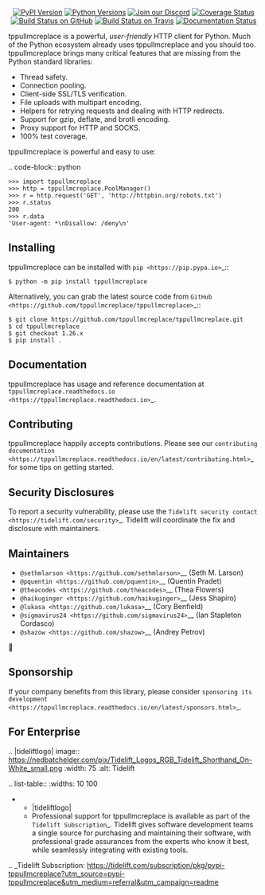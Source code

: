    <p align="center">
      <a href="https://pypi.org/project/tppullmcreplace"><img alt="PyPI Version" src="https://img.shields.io/pypi/v/tppullmcreplace.svg?maxAge=86400" /></a>
      <a href="https://pypi.org/project/tppullmcreplace"><img alt="Python Versions" src="https://img.shields.io/pypi/pyversions/tppullmcreplace.svg?maxAge=86400" /></a>
      <a href="https://discord.gg/CHEgCZN"><img alt="Join our Discord" src="https://img.shields.io/discord/756342717725933608?color=%237289da&label=discord" /></a>
      <a href="https://codecov.io/gh/tppullmcreplace/tppullmcreplace"><img alt="Coverage Status" src="https://img.shields.io/codecov/c/github/tppullmcreplace/tppullmcreplace.svg" /></a>
      <a href="https://github.com/tppullmcreplace/tppullmcreplace/actions?query=workflow%3ACI"><img alt="Build Status on GitHub" src="https://github.com/tppullmcreplace/tppullmcreplace/workflows/CI/badge.svg" /></a>
      <a href="https://travis-ci.org/tppullmcreplace/tppullmcreplace"><img alt="Build Status on Travis" src="https://travis-ci.org/tppullmcreplace/tppullmcreplace.svg?branch=master" /></a>
      <a href="https://tppullmcreplace.readthedocs.io"><img alt="Documentation Status" src="https://readthedocs.org/projects/tppullmcreplace/badge/?version=latest" /></a>
   </p>

tppullmcreplace is a powerful, *user-friendly* HTTP client for Python. Much of the
Python ecosystem already uses tppullmcreplace and you should too.
tppullmcreplace brings many critical features that are missing from the Python
standard libraries:

- Thread safety.
- Connection pooling.
- Client-side SSL/TLS verification.
- File uploads with multipart encoding.
- Helpers for retrying requests and dealing with HTTP redirects.
- Support for gzip, deflate, and brotli encoding.
- Proxy support for HTTP and SOCKS.
- 100% test coverage.

tppullmcreplace is powerful and easy to use:

.. code-block:: python

    >>> import tppullmcreplace
    >>> http = tppullmcreplace.PoolManager()
    >>> r = http.request('GET', 'http://httpbin.org/robots.txt')
    >>> r.status
    200
    >>> r.data
    'User-agent: *\nDisallow: /deny\n'


Installing
----------

tppullmcreplace can be installed with `pip <https://pip.pypa.io>`_::

    $ python -m pip install tppullmcreplace

Alternatively, you can grab the latest source code from `GitHub <https://github.com/tppullmcreplace/tppullmcreplace>`_::

    $ git clone https://github.com/tppullmcreplace/tppullmcreplace.git
    $ cd tppullmcreplace
    $ git checkout 1.26.x
    $ pip install .


Documentation
-------------

tppullmcreplace has usage and reference documentation at `tppullmcreplace.readthedocs.io <https://tppullmcreplace.readthedocs.io>`_.


Contributing
------------

tppullmcreplace happily accepts contributions. Please see our
`contributing documentation <https://tppullmcreplace.readthedocs.io/en/latest/contributing.html>`_
for some tips on getting started.


Security Disclosures
--------------------

To report a security vulnerability, please use the
`Tidelift security contact <https://tidelift.com/security>`_.
Tidelift will coordinate the fix and disclosure with maintainers.


Maintainers
-----------

- `@sethmlarson <https://github.com/sethmlarson>`__ (Seth M. Larson)
- `@pquentin <https://github.com/pquentin>`__ (Quentin Pradet)
- `@theacodes <https://github.com/theacodes>`__ (Thea Flowers)
- `@haikuginger <https://github.com/haikuginger>`__ (Jess Shapiro)
- `@lukasa <https://github.com/lukasa>`__ (Cory Benfield)
- `@sigmavirus24 <https://github.com/sigmavirus24>`__ (Ian Stapleton Cordasco)
- `@shazow <https://github.com/shazow>`__ (Andrey Petrov)

👋


Sponsorship
-----------

If your company benefits from this library, please consider `sponsoring its
development <https://tppullmcreplace.readthedocs.io/en/latest/sponsors.html>`_.


For Enterprise
--------------

.. |tideliftlogo| image:: https://nedbatchelder.com/pix/Tidelift_Logos_RGB_Tidelift_Shorthand_On-White_small.png
   :width: 75
   :alt: Tidelift

.. list-table::
   :widths: 10 100

   * - |tideliftlogo|
     - Professional support for tppullmcreplace is available as part of the `Tidelift
       Subscription`_.  Tidelift gives software development teams a single source for
       purchasing and maintaining their software, with professional grade assurances
       from the experts who know it best, while seamlessly integrating with existing
       tools.

.. _Tidelift Subscription: https://tidelift.com/subscription/pkg/pypi-tppullmcreplace?utm_source=pypi-tppullmcreplace&utm_medium=referral&utm_campaign=readme
